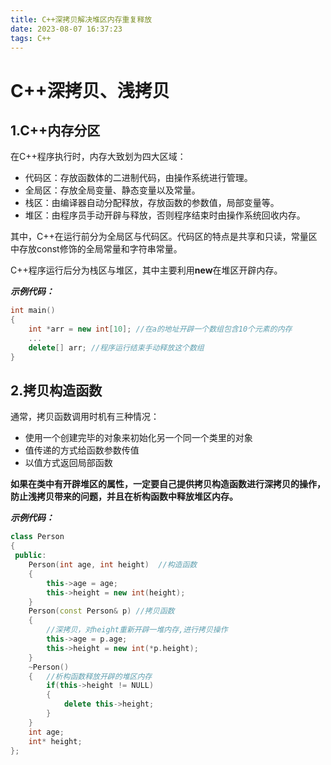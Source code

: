 ```yaml
---
title: C++深拷贝解决堆区内存重复释放
date: 2023-08-07 16:37:23
tags: C++
---
```


# C++深拷贝、浅拷贝



## 1.C++内存分区

在C++程序执行时，内存大致划为四大区域：

- 代码区：存放函数体的二进制代码，由操作系统进行管理。
- 全局区：存放全局变量、静态变量以及常量。
- 栈区：由编译器自动分配释放，存放函数的参数值，局部变量等。
- 堆区：由程序员手动开辟与释放，否则程序结束时由操作系统回收内存。

其中，C++在运行前分为全局区与代码区。代码区的特点是共享和只读，常量区中存放const修饰的全局常量和字符串常量。

C++程序运行后分为栈区与堆区，其中主要利用**new**在堆区开辟内存。

***示例代码：***

```c++
int main()
{
    int *arr = new int[10]; //在a的地址开辟一个数组包含10个元素的内存
    ...
    delete[] arr; //程序运行结束手动释放这个数组
}

```



## 2.拷贝构造函数

通常，拷贝函数调用时机有三种情况：

- 使用一个创建完毕的对象来初始化另一个同一个类里的对象
- 值传递的方式给函数参数传值
- 以值方式返回局部函数

**如果在类中有开辟堆区的属性，一定要自己提供拷贝构造函数进行深拷贝的操作，防止浅拷贝带来的问题，并且在析构函数中释放堆区内存。**

***示例代码：***

```c++
class Person
{
 public:
    Person(int age, int height)  //构造函数
    {
        this->age = age;
        this->height = new int(height);
    }
    Person(const Person& p) //拷贝函数
    {
        //深拷贝，对height重新开辟一堆内存,进行拷贝操作
        this->age = p.age;
        this->height = new int(*p.height);
    }
    ~Person()
    {   //析构函数释放开辟的堆区内存
        if(this->height != NULL)
        {
            delete this->height;
        }
    }
    int age;
    int* height;
};
```

